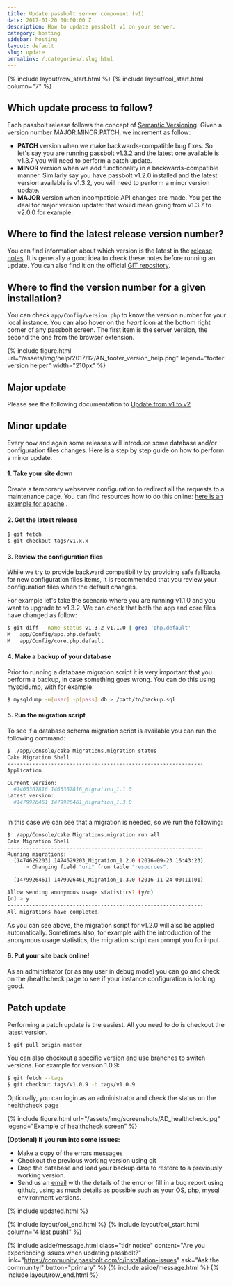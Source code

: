 ```yaml
---
title: Update passbolt server component (v1)
date: 2017-01-20 00:00:00 Z
description: How to update passbolt v1 on your server.
category: hosting
sidebar: hosting
layout: default
slug: update
permalink: /:categories/:slug.html
---
```


{% include layout/row_start.html %}
{% include layout/col_start.html column="7" %}

## Which update process to follow?

Each passbolt release follows the concept of [Semantic Versioning](http://www.semver.org). Given a version number MAJOR.MINOR.PATCH, we increment as follow:

* **PATCH** version when we make backwards-compatible bug fixes. So let's say you are running passbolt v1.3.2 and the latest one available is v1.3.7 you will need to perform a patch update.
* **MINOR** version when we add functionality in a backwards-compatible manner. Similarly say you have passbolt v1.2.0 installed and the latest version available is v1.3.2, you will need to perform a minor version update.
* **MAJOR** version when incompatible API changes are made. You get the deal for major version update: that would mean going from v1.3.7 to v2.0.0 for example.

## Where to find the latest release version number?

You can find information about which version is the latest in the [release notes](<?php echo Router::url('/release/notes',true); ?>). It is generally a good idea to check these notes before running an update. You can also find it on the official [GIT repository](https://github.com/passbolt/passbolt_api/blob/master/app/Config/version.php).

## Where to find the version number for a given installation?

You can check `app/Config/version.php` to know the version number for your local instance. You can also hover on the _<span class="visuallyhidden">heart</span>_ icon at the bottom right corner of any passbolt screen. The first item is the server version, the second the one from the browser extension.

{% include figure.html
    url="/assets/img/help/2017/12/AN_footer_version_help.png"
    legend="footer version helper"
    width="210px"
%}

## Major update

Please see the following documentation to [Update from v1 to v2](/hosting/upgrade)

## Minor update

Every now and again some releases will introduce some database and/or configuration files changes. Here is a step by step guide on how to perform a minor update.

#### 1. Take your site down
Create a temporary webserver configuration to redirect all the requests to a maintenance page. You can find resources how to do this online: [here is an example for apache](http://stackoverflow.com/questions/21709026/apache-enable-maintenance-mode-across-all-virtual-hosts) .

#### 2. Get the latest release
```bash
$ git fetch
$ git checkout tags/v1.x.x
```

#### 3. Review the configuration files

While we try to provide backward compatibility by providing safe fallbacks for new configuration files items, it is recommended that you review your configuration files when the default changes.

For example let's take the scenario where you are running v1.1.0 and you want to upgrade to v1.3.2\. We can check that both the app and core files have changed as follow:
```bash
$ git diff --name-status v1.3.2 v1.1.0 | grep 'php.default'
M	app/Config/app.php.default
M	app/Config/core.php.default
```

#### 4. Make a backup of your database

Prior to running a database migration script it is very important that you perform a backup, in case something goes wrong. You can do this using mysqldump, with for example:
```bash
$ mysqldump -u[user] -p[pass] db > /path/to/backup.sql
```

#### 5. Run the migration script

To see if a database schema migration script is available you can run the following command:

```bash
$ ./app/Console/cake Migrations.migration status
Cake Migration Shell
---------------------------------------------------------------
Application

Current version:
  #1465367816 1465367816_Migration_1.1.0
Latest version:
  #1479926461 1479926461_Migration_1.3.0
---------------------------------------------------------------
```

In this case we can see that a migration is needed, so we run the following:

```bash
$ ./app/Console/cake Migrations.migration run all
Cake Migration Shell
---------------------------------------------------------------
Running migrations:
  [1474629203] 1474629203_Migration_1.2.0 (2016-09-23 16:43:23)
      > Changing field "uri" from table "resources".

  [1479926461] 1479926461_Migration_1.3.0 (2016-11-24 00:11:01)

Allow sending anonymous usage statistics? (y/n)
[n] > y
---------------------------------------------------------------
All migrations have completed.
```

As you can see above, the migration script for v1.2.0 will also be applied automatically. Sometimes also, for example with the introduction of the anonymous usage statistics, the migration script can prompt you for input.

#### 6. Put your site back online!

As an administrator (or as any user in debug mode) you can go and check on the /healthcheck page to see if your instance configuration is looking good.

## Patch update

Performing a patch update is the easiest. All you need to do is checkout the latest version.
```bash
$ git pull origin master
```

You can also checkout a specific version and use branches to switch versions. For example for version 1.0.9:

```bash
$ git fetch --tags
$ git checkout tags/v1.0.9 -b tags/v1.0.9
```

Optionally, you can login as an administrator and check the status on the healthcheck page

{% include figure.html
    url="/assets/img/screenshots/AD_healthcheck.jpg"
    legend="Example of healthcheck screen"
%}

**(Optional) If you run into some issues:**

* Make a copy of the errors messages
* Checkout the previous working version using git
* Drop the database and load your backup data to restore to a previously working version.
* Send us an [email](mailto:contact@passbolt.com) with the details of the error or fill in a bug report using github, using as much details as possible such as your OS, php, mysql environment versions.


{% include updated.html %}

{% include layout/col_end.html %}
{% include layout/col_start.html column="4 last push1" %}

{% include aside/message.html
    class="tldr notice"
    content="Are you experiencing issues when updating passbolt?"
    link="https://community.passbolt.com/c/installation-issues"
    ask="Ask the community!"
    button="primary"
%}
{% include aside/message.html %}
{% include layout/row_end.html %}